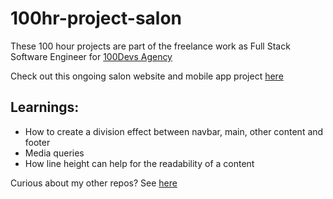 # 100hr-project-salon

These 100 hour projects are part of the freelance work as Full Stack Software Engineer for [100Devs Agency](https://www.linkedin.com/company/100devs/)

Check out this ongoing salon website and mobile app project [here](https://100hr-project-salon.vercel.app/)

## Learnings:
- How to create a division effect between navbar, main, other content and footer
- Media queries
- How line height can help for the readability of a content

Curious about my other repos? See [here](https://github.com/agcdtmr?tab=repositories)


